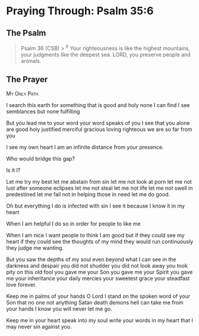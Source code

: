 # Praying Through: Psalm 35:6

## The Psalm

>Psalm 36 (CSB)  >
><sup>6</sup> Your righteousness is like the highest mountains, your judgments like the deepest sea. LORD, you preserve people and animals. 

## The Prayer

<div style="font-variant: small-caps;">
My Only Path
</div>


I search this earth
  for something that is good and holy
  none I can find
  I see semblances
  but none fulfilling

But you lead me to your word
  your word speaks of you
  I see that you alone are good
  holy
  justified
  merciful
  gracious
  loving
  righteous
  we are so far from you

I see my own heart
  I am an infinite distance from your presence.

Who would bridge this gap?

Is it I?

Let me try my best
  let me abstain from sin
  let me not look at porn
  let me not lust after someone eclipses
  let me not steal 
  let me not life
  let me not swell in predestined
  let me fail not in helping those in need
  let me do good.

Oh but everything I do is infected with sin
  I see it because I know it in my heart
  
When I am helpful
  I do so in order for people to like me

When I am nice
  I want people to think I am good
  but if they could see my heart
  if they could see the thoughts of my mind
  they would run continuously
  they judge me wanting.

But you saw the depths of my soul
  even beyond what I can see
  in the darkness and despair
  you did not shudder 
  you did not look away
  you took pity on this old fool
  you gave me your Son
  you gave me your Spirit
  you gave me your inheritance
  your daily mercies
  your sweetest grace 
  your steadfast love
  forever.

Keep me in palms of your hands
  O Lord
  I stand on the spoken word of your Son
  that no one
  not anything
  Satan
  death
  demons
  hell
  can take me from your hands
  I know
  you will never let me go.

Keep me in your heart
  speak into my soul
  write your words in my heart
  that I may never sin against you.
